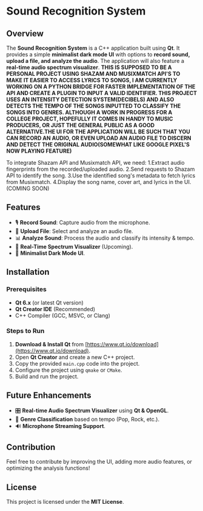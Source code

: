 # Sound Recognition System

## Overview

The **Sound Recognition System** is a C++ application built using **Qt**. It provides a simple **minimalist dark mode UI** with options to **record sound, upload a file, and analyze the audio**. The application will also feature a **real-time audio spectrum visualizer**. **THIS IS SUPPOSED TO BE A PERSONAL PROJECT USING SHAZAM AND MUSIXMATCH API'S TO MAKE IT EASIER TO ACCESS LYRICS TO SONGS, I AM CURRENTLY WORKING ON A PYTHON BRIDGE FOR FASTER IMPLEMENTATION OF THE API AND CREATE A PLUGIN TO INPUT A VALID IDENTIFIER. THIS PROJECT USES AN INTENSITY DETECTION SYSTEM(DECIBELS) AND ALSO DETECTS THE TEMPO OF THE SONGS INPUTTED TO CLASSIFY THE SONGS INTO GENRES. ALTHOUGH A WORK IN PROGRESS FOR A COLLEGE PROJECT, HOPEFULLY IT COMES IN HANDY TO MUSIC PRODUCERS, OR JUST THE GENERAL PUBLIC AS A GOOD ALTERNATIVE.THE UI FOR THE APPLICATION WILL BE SUCH THAT YOU CAN RECORD AN AUDIO, OR EVEN UPLOAD AN AUDIO FILE TO DISCERN AND DETECT THE ORIGINAL AUDIO(SOMEWHAT LIKE GOOGLE PIXEL'S NOW PLAYING FEATURE)**

To integrate Shazam API and Musixmatch API, we need:
1.Extract audio fingerprints from the recorded/uploaded audio.
2.Send requests to Shazam API to identify the song.
3.Use the identified song's metadata to fetch lyrics from Musixmatch.
4.Display the song name, cover art, and lyrics in the UI.
(COMING SOON)

## Features

- 🎙 **Record Sound**: Capture audio from the microphone.
- 📂 **Upload File**: Select and analyze an audio file.
- 📊 **Analyze Sound**: Process the audio and classify its intensity & tempo.
- 🎵 **Real-Time Spectrum Visualizer** (Upcoming).
- 🌙 **Minimalist Dark Mode UI**.

## Installation

### Prerequisites

- **Qt 6.x** (or latest Qt version)
- **Qt Creator IDE** (Recommended)
- C++ Compiler (GCC, MSVC, or Clang)

### Steps to Run

1. **Download & Install Qt** from [https://www.qt.io/download](https://www.qt.io/download).
2. Open **Qt Creator** and create a new C++ project.
3. Copy the provided `main.cpp` code into the project.
4. Configure the project using `qmake` or `CMake`.
5. Build and run the project.

## Future Enhancements

- 🎛 **Real-time Audio Spectrum Visualizer** using **Qt & OpenGL**.
- 🎼 **Genre Classification** based on tempo (Pop, Rock, etc.).
- 🔊 **Microphone Streaming Support**.

## Contribution

Feel free to contribute by improving the UI, adding more audio features, or optimizing the analysis functions!

## License

This project is licensed under the **MIT License**.


